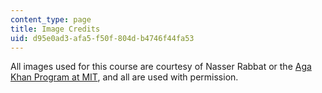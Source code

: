 ```yaml
---
content_type: page
title: Image Credits
uid: d95e0ad3-afa5-f50f-804d-b4746f44fa53
---
```


All images used for this course are courtesy of Nasser Rabbat or the [Aga Khan Program at MIT](http://akpia.mit.edu/), and all are used with permission.